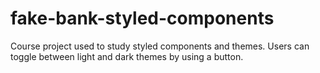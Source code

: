 # fake-bank-styled-components
Course project used to study styled components and themes. Users can toggle between light and dark themes by using a button.
